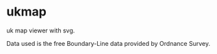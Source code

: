 ukmap
=====

uk map viewer with svg.

Data used is the free Boundary-Line data provided by Ordnance Survey.